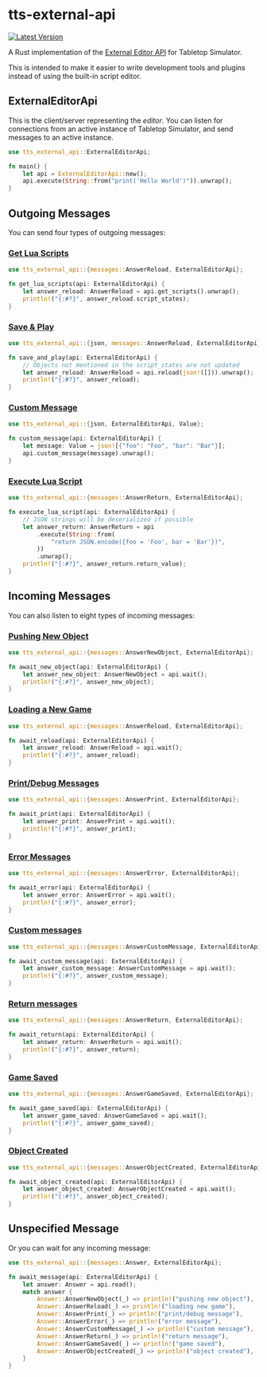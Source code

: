 # tts-external-api

[![Latest Version]][crates.io]

[latest version]: https://img.shields.io/crates/v/tts-external-api.svg
[crates.io]: https://crates.io/crates/tts-external-api

A Rust implementation of the [External Editor API][1] for Tabletop Simulator.

This is intended to make it easier to write development tools and plugins
instead of using the built-in script editor.

[1]: https://api.tabletopsimulator.com/externaleditorapi/

## ExternalEditorApi

This is the client/server representing the _editor_. You can listen for
connections from an active instance of Tabletop Simulator, and send messages
to an active instance.

```rs
use tts_external_api::ExternalEditorApi;

fn main() {
    let api = ExternalEditorApi::new();
    api.execute(String::from("print('Hello World')")).unwrap();
}
```

## Outgoing Messages

You can send four types of outgoing messages:

### [Get Lua Scripts](https://api.tabletopsimulator.com/externaleditorapi/#get-lua-scripts)

```rs
use tts_external_api::{messages::AnswerReload, ExternalEditorApi};

fn get_lua_scripts(api: ExternalEditorApi) {
    let answer_reload: AnswerReload = api.get_scripts().unwrap();
    println!("{:#?}", answer_reload.script_states);
}
```

### [Save & Play](https://api.tabletopsimulator.com/externaleditorapi/#save-play)

```rs
use tts_external_api::{json, messages::AnswerReload, ExternalEditorApi};

fn save_and_play(api: ExternalEditorApi) {
    // Objects not mentioned in the script_states are not updated
    let answer_reload: AnswerReload = api.reload(json!([])).unwrap();
    println!("{:#?}", answer_reload);
}
```

### [Custom Message](https://api.tabletopsimulator.com/externaleditorapi/#custom-message)

```rs
use tts_external_api::{json, ExternalEditorApi, Value};

fn custom_message(api: ExternalEditorApi) {
    let message: Value = json![{"foo": "Foo", "bar": "Bar"}];
    api.custom_message(message).unwrap();
}
```

### [Execute Lua Script](https://api.tabletopsimulator.com/externaleditorapi/#execute-lua-code)

```rs
use tts_external_api::{messages::AnswerReturn, ExternalEditorApi};

fn execute_lua_script(api: ExternalEditorApi) {
    // JSON strings will be deserialized if possible
    let answer_return: AnswerReturn = api
        .execute(String::from(
            "return JSON.encode({foo = 'Foo', bar = 'Bar'})",
        ))
        .unwrap();
    println!("{:#?}", answer_return.return_value);
}
```

## Incoming Messages

You can also listen to eight types of incoming messages:

### [Pushing New Object](https://api.tabletopsimulator.com/externaleditorapi/#pushing-new-object)

```rs
use tts_external_api::{messages::AnswerNewObject, ExternalEditorApi};

fn await_new_object(api: ExternalEditorApi) {
    let answer_new_object: AnswerNewObject = api.wait();
    println!("{:#?}", answer_new_object);
}
```

### [Loading a New Game](https://api.tabletopsimulator.com/externaleditorapi/#loading-a-new-game)

```rs
use tts_external_api::{messages::AnswerReload, ExternalEditorApi};

fn await_reload(api: ExternalEditorApi) {
    let answer_reload: AnswerReload = api.wait();
    println!("{:#?}", answer_reload);
}
```

### [Print/Debug Messages](https://api.tabletopsimulator.com/externaleditorapi/#printdebug-messages)

```rs
use tts_external_api::{messages::AnswerPrint, ExternalEditorApi};

fn await_print(api: ExternalEditorApi) {
    let answer_print: AnswerPrint = api.wait();
    println!("{:#?}", answer_print);
}
```

### [Error Messages](https://api.tabletopsimulator.com/externaleditorapi/#error-messages)

```rs
use tts_external_api::{messages::AnswerError, ExternalEditorApi};

fn await_error(api: ExternalEditorApi) {
    let answer_error: AnswerError = api.wait();
    println!("{:#?}", answer_error);
}
```

### [Custom messages](https://api.tabletopsimulator.com/externaleditorapi/#custom-messages)

```rs
use tts_external_api::{messages::AnswerCustomMessage, ExternalEditorApi};

fn await_custom_message(api: ExternalEditorApi) {
    let answer_custom_message: AnswerCustomMessage = api.wait();
    println!("{:#?}", answer_custom_message);
}
```

### [Return messages](https://api.tabletopsimulator.com/externaleditorapi/#return-messages)

```rs
use tts_external_api::{messages::AnswerReturn, ExternalEditorApi};

fn await_return(api: ExternalEditorApi) {
    let answer_return: AnswerReturn = api.wait();
    println!("{:#?}", answer_return);
}
```

### [Game Saved](https://api.tabletopsimulator.com/externaleditorapi/#game-saved)

```rs
use tts_external_api::{messages::AnswerGameSaved, ExternalEditorApi};

fn await_game_saved(api: ExternalEditorApi) {
    let answer_game_saved: AnswerGameSaved = api.wait();
    println!("{:#?}", answer_game_saved);
}
```

### [Object Created](https://api.tabletopsimulator.com/externaleditorapi/#object-created)

```rs
use tts_external_api::{messages::AnswerObjectCreated, ExternalEditorApi};

fn await_object_created(api: ExternalEditorApi) {
    let answer_object_created: AnswerObjectCreated = api.wait();
    println!("{:#?}", answer_object_created);
}
```

## Unspecified Message

Or you can wait for any incoming message:

```rs
use tts_external_api::{messages::Answer, ExternalEditorApi};

fn await_message(api: ExternalEditorApi) {
    let answer: Answer = api.read();
    match answer {
        Answer::AnswerNewObject(_) => println!("pushing new object"),
        Answer::AnswerReload(_) => println!("loading new game"),
        Answer::AnswerPrint(_) => println!("print/debug message"),
        Answer::AnswerError(_) => println!("error message"),
        Answer::AnswerCustomMessage(_) => println!("custom message"),
        Answer::AnswerReturn(_) => println!("return message"),
        Answer::AnswerGameSaved(_) => println!("game saved"),
        Answer::AnswerObjectCreated(_) => println!("object created"),
    }
}
```
